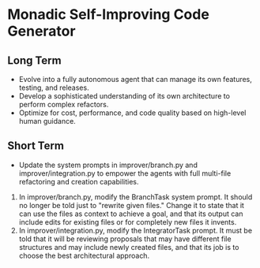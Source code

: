 # Monadic Self-Improving Code Generator

## Long Term
- Evolve into a fully autonomous agent that can manage its own features, testing, and releases.
- Develop a sophisticated understanding of its own architecture to perform complex refactors.
- Optimize for cost, performance, and code quality based on high-level human guidance.

## Short Term
- Update the system prompts in improver/branch.py and improver/integration.py to empower the agents with full multi-file refactoring and creation capabilities.
1. In improver/branch.py, modify the BranchTask system prompt. It should no longer be told just to "rewrite given files." Change it to state that it can use the files as context to achieve a goal, and that its output can include edits for existing files or for completely new files it invents.
2. In improver/integration.py, modify the IntegratorTask prompt. It must be told that it will be reviewing proposals that may have different file structures and may include newly created files, and that its job is to choose the best architectural approach.